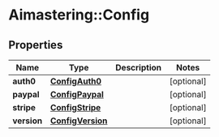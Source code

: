 # Aimastering::Config

## Properties
Name | Type | Description | Notes
------------ | ------------- | ------------- | -------------
**auth0** | [**ConfigAuth0**](ConfigAuth0.md) |  | [optional] 
**paypal** | [**ConfigPaypal**](ConfigPaypal.md) |  | [optional] 
**stripe** | [**ConfigStripe**](ConfigStripe.md) |  | [optional] 
**version** | [**ConfigVersion**](ConfigVersion.md) |  | [optional] 


